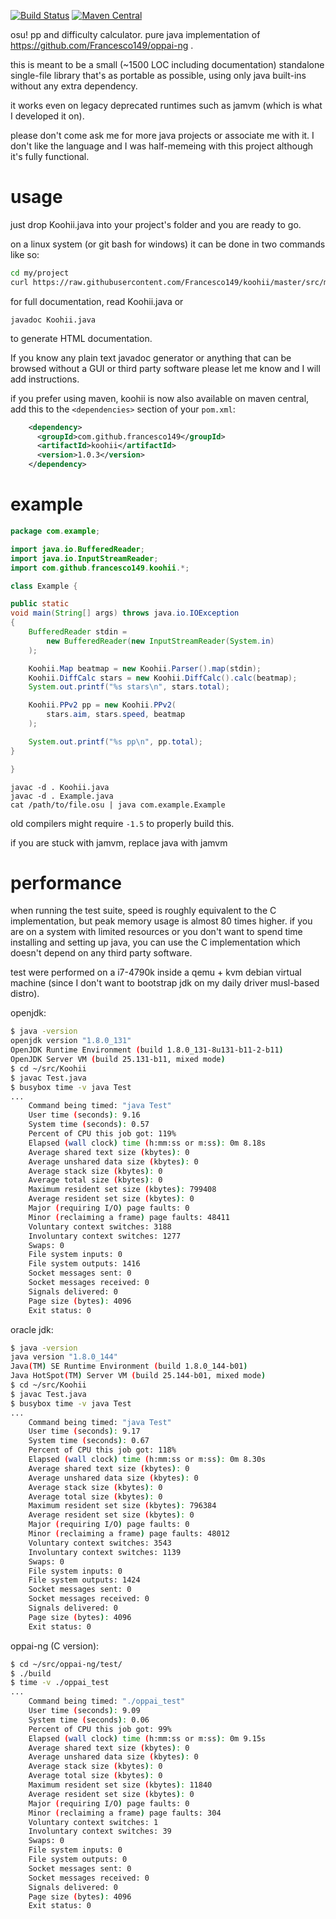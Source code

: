 [![Build Status](https://travis-ci.org/Francesco149/koohii.svg?branch=master)](https://travis-ci.org/Francesco149/koohii)
[![Maven Central](https://maven-badges.herokuapp.com/maven-central/com.github.francesco149/koohii/badge.svg)](https://maven-badges.herokuapp.com/maven-central/com.github.francesco149/koohii)

osu! pp and difficulty calculator. pure java implementation of
https://github.com/Francesco149/oppai-ng .

this is meant to be a small (~1500 LOC including documentation)
standalone single-file library that's as portable as possible,
using only java built-ins without any extra dependency.

it works even on legacy deprecated runtimes such as jamvm (which is
what I developed it on).

please don't come ask me for more java projects or associate me
with it. I don't like the language and I was half-memeing with
this project although it's fully functional.

# usage
just drop Koohii.java into your project's folder and you are ready
to go.

on a linux system (or git bash for windows) it can be done in two
commands like so:
```sh
cd my/project
curl https://raw.githubusercontent.com/Francesco149/koohii/master/src/main/java/com/github/francesco149/koohii/Koohii.java -O
```

for full documentation, read Koohii.java or

```
javadoc Koohii.java
```

to generate HTML documentation.

If you know any plain text javadoc generator or anything that can
be browsed without a GUI or third party software please let me know
and I will add instructions.

if you prefer using maven, koohii is now also available on
maven central, add this to the ```<dependencies>``` section of your
```pom.xml```:

```xml
    <dependency>
      <groupId>com.github.francesco149</groupId>
      <artifactId>koohii</artifactId>
      <version>1.0.3</version>
    </dependency>
```

# example
```java
package com.example;

import java.io.BufferedReader;
import java.io.InputStreamReader;
import com.github.francesco149.koohii.*;

class Example {

public static
void main(String[] args) throws java.io.IOException
{
    BufferedReader stdin =
        new BufferedReader(new InputStreamReader(System.in)
    );

    Koohii.Map beatmap = new Koohii.Parser().map(stdin);
    Koohii.DiffCalc stars = new Koohii.DiffCalc().calc(beatmap);
    System.out.printf("%s stars\n", stars.total);

    Koohii.PPv2 pp = new Koohii.PPv2(
        stars.aim, stars.speed, beatmap
    );

    System.out.printf("%s pp\n", pp.total);
}

}
```

```
javac -d . Koohii.java
javac -d . Example.java
cat /path/to/file.osu | java com.example.Example
```

old compilers might require ```-1.5``` to properly build this.

if you are stuck with jamvm, replace java with jamvm

# performance
when running the test suite, speed is roughly equivalent to the C
implementation, but peak memory usage is almost 80 times higher.
if you are on a system with limited resources or you don't want to
spend time installing and setting up java, you can use the C
implementation which doesn't depend on any third party software.

test were performed on a i7-4790k inside a qemu + kvm debian
virtual machine (since I don't want to bootstrap jdk on my daily
driver musl-based distro).

openjdk:

```sh
$ java -version
openjdk version "1.8.0_131"
OpenJDK Runtime Environment (build 1.8.0_131-8u131-b11-2-b11)
OpenJDK Server VM (build 25.131-b11, mixed mode)
$ cd ~/src/Koohii
$ javac Test.java
$ busybox time -v java Test
...
    Command being timed: "java Test"
    User time (seconds): 9.16
    System time (seconds): 0.57
    Percent of CPU this job got: 119%
    Elapsed (wall clock) time (h:mm:ss or m:ss): 0m 8.18s
    Average shared text size (kbytes): 0
    Average unshared data size (kbytes): 0
    Average stack size (kbytes): 0
    Average total size (kbytes): 0
    Maximum resident set size (kbytes): 799408
    Average resident set size (kbytes): 0
    Major (requiring I/O) page faults: 0
    Minor (reclaiming a frame) page faults: 48411
    Voluntary context switches: 3188
    Involuntary context switches: 1277
    Swaps: 0
    File system inputs: 0
    File system outputs: 1416
    Socket messages sent: 0
    Socket messages received: 0
    Signals delivered: 0
    Page size (bytes): 4096
    Exit status: 0
```

oracle jdk:

```sh
$ java -version
java version "1.8.0_144"
Java(TM) SE Runtime Environment (build 1.8.0_144-b01)
Java HotSpot(TM) Server VM (build 25.144-b01, mixed mode)
$ cd ~/src/Koohii
$ javac Test.java
$ busybox time -v java Test
...
    Command being timed: "java Test"
    User time (seconds): 9.17
    System time (seconds): 0.67
    Percent of CPU this job got: 118%
    Elapsed (wall clock) time (h:mm:ss or m:ss): 0m 8.30s
    Average shared text size (kbytes): 0
    Average unshared data size (kbytes): 0
    Average stack size (kbytes): 0
    Average total size (kbytes): 0
    Maximum resident set size (kbytes): 796384
    Average resident set size (kbytes): 0
    Major (requiring I/O) page faults: 0
    Minor (reclaiming a frame) page faults: 48012
    Voluntary context switches: 3543
    Involuntary context switches: 1139
    Swaps: 0
    File system inputs: 0
    File system outputs: 1424
    Socket messages sent: 0
    Socket messages received: 0
    Signals delivered: 0
    Page size (bytes): 4096
    Exit status: 0
```

oppai-ng (C version):

```sh
$ cd ~/src/oppai-ng/test/
$ ./build
$ time -v ./oppai_test
...
    Command being timed: "./oppai_test"
    User time (seconds): 9.09
    System time (seconds): 0.06
    Percent of CPU this job got: 99%
    Elapsed (wall clock) time (h:mm:ss or m:ss): 0m 9.15s
    Average shared text size (kbytes): 0
    Average unshared data size (kbytes): 0
    Average stack size (kbytes): 0
    Average total size (kbytes): 0
    Maximum resident set size (kbytes): 11840
    Average resident set size (kbytes): 0
    Major (requiring I/O) page faults: 0
    Minor (reclaiming a frame) page faults: 304
    Voluntary context switches: 1
    Involuntary context switches: 39
    Swaps: 0
    File system inputs: 0
    File system outputs: 0
    Socket messages sent: 0
    Socket messages received: 0
    Signals delivered: 0
    Page size (bytes): 4096
    Exit status: 0
```
